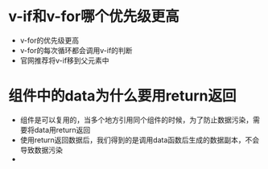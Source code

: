 # v-if和v-for哪个优先级更高
- v-for的优先级更高
- v-for的每次循环都会调用v-if的判断
- 官网推荐将v-if移到父元素中
  
# 组件中的data为什么要用return返回
- 组件是可以复用的，当多个地方引用同个组件的时候，为了防止数据污染，需要将data用return返回
- 使用return返回数据后，我们得到的是调用data函数后生成的数据副本，不会导致数据污染
- 
